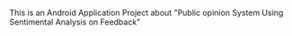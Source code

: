 This is an Android Application Project about "Public opinion System Using Sentimental Analysis on Feedback"
